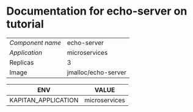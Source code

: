# Documentation for echo-server on tutorial

|||
| --- | ---- |
| *Component name* | echo-server |
| *Application* | microservices |
| Replicas | 3 |
| Image | jmalloc/echo-server |

| ENV | VALUE |
| --- | -----  |
|KAPITAN_APPLICATION | microservices|
